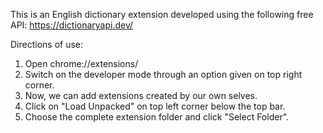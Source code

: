 This is an English dictionary extension developed using the following free API:
https://dictionaryapi.dev/

Directions of use:

1. Open chrome://extensions/
2. Switch on the developer mode through an option given on top right corner.
3. Now, we can add extensions created by our own selves.
4. Click on "Load Unpacked" on top left corner below the top bar.
5. Choose the complete extension folder and click "Select Folder".
